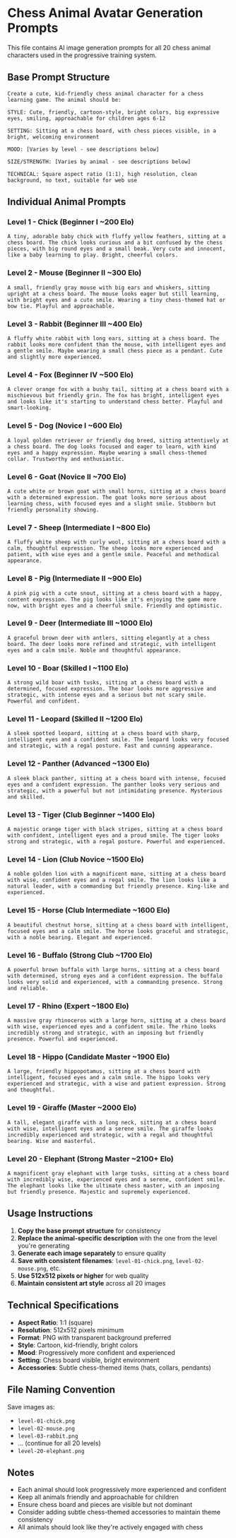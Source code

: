 # Chess Animal Avatar Generation Prompts

This file contains AI image generation prompts for all 20 chess animal characters used in the progressive training system.

## Base Prompt Structure

```
Create a cute, kid-friendly chess animal character for a chess learning game. The animal should be:

STYLE: Cute, friendly, cartoon-style, bright colors, big expressive eyes, smiling, approachable for children ages 6-12

SETTING: Sitting at a chess board, with chess pieces visible, in a bright, welcoming environment

MOOD: [Varies by level - see descriptions below]

SIZE/STRENGTH: [Varies by animal - see descriptions below]

TECHNICAL: Square aspect ratio (1:1), high resolution, clean background, no text, suitable for web use
```

## Individual Animal Prompts

### Level 1 - Chick (Beginner I ~200 Elo)
```
A tiny, adorable baby chick with fluffy yellow feathers, sitting at a chess board. The chick looks curious and a bit confused by the chess pieces, with big round eyes and a small beak. Very cute and innocent, like a baby learning to play. Bright, cheerful colors.
```

### Level 2 - Mouse (Beginner II ~300 Elo)
```
A small, friendly gray mouse with big ears and whiskers, sitting upright at a chess board. The mouse looks eager but still learning, with bright eyes and a cute smile. Wearing a tiny chess-themed hat or bow tie. Playful and approachable.
```

### Level 3 - Rabbit (Beginner III ~400 Elo)
```
A fluffy white rabbit with long ears, sitting at a chess board. The rabbit looks more confident than the mouse, with intelligent eyes and a gentle smile. Maybe wearing a small chess piece as a pendant. Cute and slightly more experienced.
```

### Level 4 - Fox (Beginner IV ~500 Elo)
```
A clever orange fox with a bushy tail, sitting at a chess board with a mischievous but friendly grin. The fox has bright, intelligent eyes and looks like it's starting to understand chess better. Playful and smart-looking.
```

### Level 5 - Dog (Novice I ~600 Elo)
```
A loyal golden retriever or friendly dog breed, sitting attentively at a chess board. The dog looks focused and eager to learn, with kind eyes and a happy expression. Maybe wearing a small chess-themed collar. Trustworthy and enthusiastic.
```

### Level 6 - Goat (Novice II ~700 Elo)
```
A cute white or brown goat with small horns, sitting at a chess board with a determined expression. The goat looks more serious about learning chess, with focused eyes and a slight smile. Stubborn but friendly personality showing.
```

### Level 7 - Sheep (Intermediate I ~800 Elo)
```
A fluffy white sheep with curly wool, sitting at a chess board with a calm, thoughtful expression. The sheep looks more experienced and patient, with wise eyes and a gentle smile. Peaceful and methodical appearance.
```

### Level 8 - Pig (Intermediate II ~900 Elo)
```
A pink pig with a cute snout, sitting at a chess board with a happy, content expression. The pig looks like it's enjoying the game more now, with bright eyes and a cheerful smile. Friendly and optimistic.
```

### Level 9 - Deer (Intermediate III ~1000 Elo)
```
A graceful brown deer with antlers, sitting elegantly at a chess board. The deer looks more refined and strategic, with intelligent eyes and a calm smile. Noble and thoughtful appearance.
```

### Level 10 - Boar (Skilled I ~1100 Elo)
```
A strong wild boar with tusks, sitting at a chess board with a determined, focused expression. The boar looks more aggressive and strategic, with intense eyes and a serious but not scary smile. Powerful and confident.
```

### Level 11 - Leopard (Skilled II ~1200 Elo)
```
A sleek spotted leopard, sitting at a chess board with sharp, intelligent eyes and a confident smile. The leopard looks very focused and strategic, with a regal posture. Fast and cunning appearance.
```

### Level 12 - Panther (Advanced ~1300 Elo)
```
A sleek black panther, sitting at a chess board with intense, focused eyes and a confident expression. The panther looks very serious and strategic, with a powerful but not intimidating presence. Mysterious and skilled.
```

### Level 13 - Tiger (Club Beginner ~1400 Elo)
```
A majestic orange tiger with black stripes, sitting at a chess board with confident, intelligent eyes and a proud smile. The tiger looks strong and strategic, with a regal posture. Powerful and experienced.
```

### Level 14 - Lion (Club Novice ~1500 Elo)
```
A noble golden lion with a magnificent mane, sitting at a chess board with wise, confident eyes and a regal smile. The lion looks like a natural leader, with a commanding but friendly presence. King-like and experienced.
```

### Level 15 - Horse (Club Intermediate ~1600 Elo)
```
A beautiful chestnut horse, sitting at a chess board with intelligent, focused eyes and a calm smile. The horse looks graceful and strategic, with a noble bearing. Elegant and experienced.
```

### Level 16 - Buffalo (Strong Club ~1700 Elo)
```
A powerful brown buffalo with large horns, sitting at a chess board with determined, strong eyes and a confident expression. The buffalo looks very solid and experienced, with a commanding presence. Strong and reliable.
```

### Level 17 - Rhino (Expert ~1800 Elo)
```
A massive gray rhinoceros with a large horn, sitting at a chess board with wise, experienced eyes and a confident smile. The rhino looks incredibly strong and strategic, with an imposing but friendly presence. Powerful and experienced.
```

### Level 18 - Hippo (Candidate Master ~1900 Elo)
```
A large, friendly hippopotamus, sitting at a chess board with intelligent, focused eyes and a calm smile. The hippo looks very experienced and strategic, with a wise and patient expression. Strong and thoughtful.
```

### Level 19 - Giraffe (Master ~2000 Elo)
```
A tall, elegant giraffe with a long neck, sitting at a chess board with wise, intelligent eyes and a serene smile. The giraffe looks incredibly experienced and strategic, with a regal and thoughtful bearing. Wise and masterful.
```

### Level 20 - Elephant (Strong Master ~2100+ Elo)
```
A magnificent gray elephant with large tusks, sitting at a chess board with incredibly wise, experienced eyes and a serene, confident smile. The elephant looks like the ultimate chess master, with an imposing but friendly presence. Majestic and supremely experienced.
```

## Usage Instructions

1. **Copy the base prompt structure** for consistency
2. **Replace the animal-specific description** with the one from the level you're generating
3. **Generate each image separately** to ensure quality
4. **Save with consistent filenames**: `level-01-chick.png`, `level-02-mouse.png`, etc.
5. **Use 512x512 pixels or higher** for web quality
6. **Maintain consistent art style** across all 20 images

## Technical Specifications

- **Aspect Ratio**: 1:1 (square)
- **Resolution**: 512x512 pixels minimum
- **Format**: PNG with transparent background preferred
- **Style**: Cartoon, kid-friendly, bright colors
- **Mood**: Progressively more confident and experienced
- **Setting**: Chess board visible, bright environment
- **Accessories**: Subtle chess-themed items (hats, collars, pendants)

## File Naming Convention

Save images as:
- `level-01-chick.png`
- `level-02-mouse.png`
- `level-03-rabbit.png`
- ... (continue for all 20 levels)
- `level-20-elephant.png`

## Notes

- Each animal should look progressively more experienced and confident
- Keep all animals friendly and approachable for children
- Ensure chess board and pieces are visible but not dominant
- Consider adding subtle chess-themed accessories to maintain theme consistency
- All animals should look like they're actively engaged with chess
